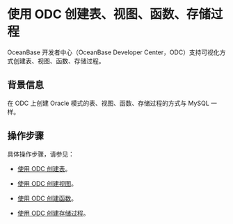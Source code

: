 # 使用 ODC 创建表、视图、函数、存储过程

OceanBase 开发者中心（OceanBase Developer Center，ODC）支持可视化方式创建表、视图、函数、存储过程。

## 背景信息

在 ODC 上创建 Oracle 模式的表、视图、函数、存储过程的方式与 MySQL 一样。

## 操作步骤

具体操作步骤，请参见：

* [使用 ODC 创建表](../../../2.application-development-based-on-mysql-mode/3.create-and-manage-database-objects/5.create-a-database-object-using-odc/1.use-odc-to-create-a-table.md)。

* [使用 ODC 创建视图](../../../2.application-development-based-on-mysql-mode/3.create-and-manage-database-objects/5.create-a-database-object-using-odc/2.create-a-view-using-odc.md)。

* [使用 ODC 创建函数](../../../2.application-development-based-on-mysql-mode/3.create-and-manage-database-objects/5.create-a-database-object-using-odc/3.use-odc-to-create-a-function.md)。

* [使用 ODC 创建存储过程](../../../2.application-development-based-on-mysql-mode/3.create-and-manage-database-objects/5.create-a-database-object-using-odc/4.use-odc-to-create-a-stored-procedure.md)。

